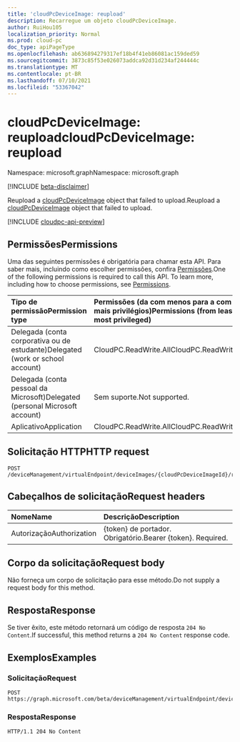 ```yaml
---
title: 'cloudPcDeviceImage: reupload'
description: Recarregue um objeto cloudPcDeviceImage.
author: RuiHou105
localization_priority: Normal
ms.prod: cloud-pc
doc_type: apiPageType
ms.openlocfilehash: ab636894279317ef18b4f41eb86081ac159ded59
ms.sourcegitcommit: 3873c85f53e026073addca92d31d234af244444c
ms.translationtype: MT
ms.contentlocale: pt-BR
ms.lasthandoff: 07/10/2021
ms.locfileid: "53367042"
---
```

# <a name="cloudpcdeviceimage-reupload"></a><span data-ttu-id="9ab4b-103">cloudPcDeviceImage: reupload</span><span class="sxs-lookup"><span data-stu-id="9ab4b-103">cloudPcDeviceImage: reupload</span></span>

<span data-ttu-id="9ab4b-104">Namespace: microsoft.graph</span><span class="sxs-lookup"><span data-stu-id="9ab4b-104">Namespace: microsoft.graph</span></span>

[!INCLUDE [beta-disclaimer](../../includes/beta-disclaimer.md)]

<span data-ttu-id="9ab4b-105">Reupload a [cloudPcDeviceImage](../resources/cloudpcdeviceimage.md) object that failed to upload.</span><span class="sxs-lookup"><span data-stu-id="9ab4b-105">Reupload a [cloudPcDeviceImage](../resources/cloudpcdeviceimage.md) object that failed to upload.</span></span>

[!INCLUDE [cloudpc-api-preview](../../includes/cloudpc-api-preview.md)]
## <a name="permissions"></a><span data-ttu-id="9ab4b-106">Permissões</span><span class="sxs-lookup"><span data-stu-id="9ab4b-106">Permissions</span></span>

<span data-ttu-id="9ab4b-p101">Uma das seguintes permissões é obrigatória para chamar esta API. Para saber mais, incluindo como escolher permissões, confira [Permissões](/graph/permissions-reference).</span><span class="sxs-lookup"><span data-stu-id="9ab4b-p101">One of the following permissions is required to call this API. To learn more, including how to choose permissions, see [Permissions](/graph/permissions-reference).</span></span>

|<span data-ttu-id="9ab4b-109">Tipo de permissão</span><span class="sxs-lookup"><span data-stu-id="9ab4b-109">Permission type</span></span>|<span data-ttu-id="9ab4b-110">Permissões (da com menos para a com mais privilégios)</span><span class="sxs-lookup"><span data-stu-id="9ab4b-110">Permissions (from least to most privileged)</span></span>|
|:---|:---|
|<span data-ttu-id="9ab4b-111">Delegada (conta corporativa ou de estudante)</span><span class="sxs-lookup"><span data-stu-id="9ab4b-111">Delegated (work or school account)</span></span>|<span data-ttu-id="9ab4b-112">CloudPC.ReadWrite.All</span><span class="sxs-lookup"><span data-stu-id="9ab4b-112">CloudPC.ReadWrite.All</span></span>|
|<span data-ttu-id="9ab4b-113">Delegada (conta pessoal da Microsoft)</span><span class="sxs-lookup"><span data-stu-id="9ab4b-113">Delegated (personal Microsoft account)</span></span>|<span data-ttu-id="9ab4b-114">Sem suporte.</span><span class="sxs-lookup"><span data-stu-id="9ab4b-114">Not supported.</span></span>|
|<span data-ttu-id="9ab4b-115">Aplicativo</span><span class="sxs-lookup"><span data-stu-id="9ab4b-115">Application</span></span>|<span data-ttu-id="9ab4b-116">CloudPC.ReadWrite.All</span><span class="sxs-lookup"><span data-stu-id="9ab4b-116">CloudPC.ReadWrite.All</span></span>|

## <a name="http-request"></a><span data-ttu-id="9ab4b-117">Solicitação HTTP</span><span class="sxs-lookup"><span data-stu-id="9ab4b-117">HTTP request</span></span>

<!-- {
  "blockType": "ignored"
}
-->

``` http
POST /deviceManagement/virtualEndpoint/deviceImages/{cloudPcDeviceImageId}/reupload
```

## <a name="request-headers"></a><span data-ttu-id="9ab4b-118">Cabeçalhos de solicitação</span><span class="sxs-lookup"><span data-stu-id="9ab4b-118">Request headers</span></span>

|<span data-ttu-id="9ab4b-119">Nome</span><span class="sxs-lookup"><span data-stu-id="9ab4b-119">Name</span></span>|<span data-ttu-id="9ab4b-120">Descrição</span><span class="sxs-lookup"><span data-stu-id="9ab4b-120">Description</span></span>|
|:---|:---|
|<span data-ttu-id="9ab4b-121">Autorização</span><span class="sxs-lookup"><span data-stu-id="9ab4b-121">Authorization</span></span>|<span data-ttu-id="9ab4b-p102">{token} de portador. Obrigatório.</span><span class="sxs-lookup"><span data-stu-id="9ab4b-p102">Bearer {token}. Required.</span></span>|

## <a name="request-body"></a><span data-ttu-id="9ab4b-124">Corpo da solicitação</span><span class="sxs-lookup"><span data-stu-id="9ab4b-124">Request body</span></span>

<span data-ttu-id="9ab4b-125">Não forneça um corpo de solicitação para esse método.</span><span class="sxs-lookup"><span data-stu-id="9ab4b-125">Do not supply a request body for this method.</span></span>

## <a name="response"></a><span data-ttu-id="9ab4b-126">Resposta</span><span class="sxs-lookup"><span data-stu-id="9ab4b-126">Response</span></span>

<span data-ttu-id="9ab4b-127">Se tiver êxito, este método retornará um código de resposta `204 No Content`.</span><span class="sxs-lookup"><span data-stu-id="9ab4b-127">If successful, this method returns a `204 No Content` response code.</span></span>

## <a name="examples"></a><span data-ttu-id="9ab4b-128">Exemplos</span><span class="sxs-lookup"><span data-stu-id="9ab4b-128">Examples</span></span>

### <a name="request"></a><span data-ttu-id="9ab4b-129">Solicitação</span><span class="sxs-lookup"><span data-stu-id="9ab4b-129">Request</span></span>

<!-- {
  "blockType": "request",
  "name": "reupload_deviceimages_from_virtualendpoint"
}
-->

``` http
POST https://graph.microsoft.com/beta/deviceManagement/virtualEndpoint/deviceImages/{cloudPcDeviceImageId}/reupload
```

### <a name="response"></a><span data-ttu-id="9ab4b-130">Resposta</span><span class="sxs-lookup"><span data-stu-id="9ab4b-130">Response</span></span>

<!-- {
  "blockType": "response",
  "truncated": true
}
-->

``` http
HTTP/1.1 204 No Content
```
